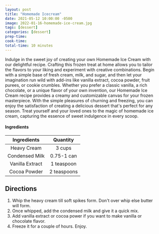 ```yaml
---
layout: post
title: "Homemade Icecream"
date: 2021-05-12 10:00:00 -0500
image: 2022-01-16-homemade-ice-cream.jpg
tags: [dessert]
categories: [dessert]
prep-time:
cook-time:
total-time: 10 minutes
---
```


Indulge in the sweet joy of creating your own Homemade Ice Cream with our delightful recipe. Crafting this frozen treat at home allows you to tailor the flavors to your liking and experiment with creative combinations. Begin with a simple base of fresh cream, milk, and sugar, and then let your imagination run wild with add-ins like vanilla extract, cocoa powder, fruit purees, or cookie crumbles. Whether you prefer a classic vanilla, a rich chocolate, or a unique flavor of your own invention, our Homemade Ice Cream recipe provides a creamy and customizable canvas for your frozen masterpiece. With the simple pleasures of churning and freezing, you can enjoy the satisfaction of creating a delicious dessert that's perfect for any season. Treat yourself and your loved ones to the magic of homemade ice cream, capturing the essence of sweet indulgence in every scoop.

#### Ingredients

|    Ingredients   |    Quantity   |
|:----------------:|:-------------:|
|    Heavy Cream   |     3 cups    |
|  Condensed Milk  |   0.75-1 can  |
|  Vanilla Extract |   1 teaspoon  |
|    Cocoa Powder  |  2 teaspoons  |

## Directions

1. Whip the heavy cream till soft spikes form. Don't over whip else butter will form.
2. Once whipped, add the condensed milk and give it a quick mix.
3. Add vanilla extract or cocoa power if you want to make vanilla or chocolate flavor.
4. Freeze it for a couple of hours. Enjoy.
